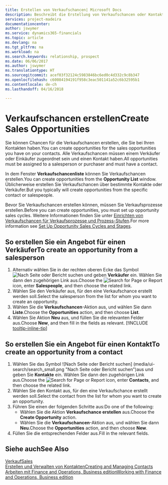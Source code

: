 ```yaml
---
title: Erstellen von Verkaufschancen| Microsoft Docs
description: Beschreibt die Erstellung von Verkaufschancen oder Kontakten in Finance and Operations, Business edition.
services: project-madeira
documentationcenter: 
author: jswymer
ms.service: dynamics365-financials
ms.topic: article
ms.devlang: na
ms.tgt_pltfrm: na
ms.workload: na
ms.search.keywords: relationship, prospect
ms.date: 06/06/2017
ms.author: jswymer
ms.translationtype: HT
ms.sourcegitcommit: acef03f32124c5983846bc6ed0c4d332c9c8b347
ms.openlocfilehash: c60084194191f958c3eac501141a52c6b32595b1
ms.contentlocale: de-ch
ms.lasthandoff: 04/16/2018

---
```

# <a name="create-sales-opportunities"></a><span data-ttu-id="1af29-103">Verkaufschancen erstellen</span><span class="sxs-lookup"><span data-stu-id="1af29-103">Create Sales Opportunities</span></span>
<span data-ttu-id="1af29-104">Sie können Chancen für die Verkaufschancen erstellen, die Sie bei Ihren Kontakten haben.</span><span class="sxs-lookup"><span data-stu-id="1af29-104">You can create opportunities for the sales opportunities you have on your contacts.</span></span> <span data-ttu-id="1af29-105">Alle Verkaufschancen müssen einem Verkäufer oder Einkäufer zugeordnet sein und einen Kontakt haben.</span><span class="sxs-lookup"><span data-stu-id="1af29-105">All opportunities must be assigned to a salesperson or purchaser and must have a contact.</span></span>

<span data-ttu-id="1af29-106">In dem Fenster **Verkaufschancenliste** können Sie Verkaufschancen erstellen.</span><span class="sxs-lookup"><span data-stu-id="1af29-106">You can create opportunities from the **Opportunity List** window.</span></span> <span data-ttu-id="1af29-107">Üblicherweise erstellen Sie Verkaufschancen über bestimmte Kontakte oder Verkäufer.</span><span class="sxs-lookup"><span data-stu-id="1af29-107">But you typically will create opportunities from the specific contact or salespeople.</span></span>

<span data-ttu-id="1af29-108">Bevor Sie Verkaufschancen erstellen können, müssen Sie Verkaufsprozesse erstellen.</span><span class="sxs-lookup"><span data-stu-id="1af29-108">Before you can create opportunities, you must set up opportunity sales cycles.</span></span> <span data-ttu-id="1af29-109">Weitere Informationen finden Sie unter [Einrichten von Verkaufschancen für Verkaufsprozesse und Prozess-Stufen](marketing-how-setup-opportunity-sales-cycles-stages.md).</span><span class="sxs-lookup"><span data-stu-id="1af29-109">For more information see [Set Up Opportunity Sales Cycles and Stages](marketing-how-setup-opportunity-sales-cycles-stages.md).</span></span>

## <a name="to-create-an-opportunity-from-a-salesperson"></a><span data-ttu-id="1af29-110">So erstellen Sie ein Angebot für einen Verkäufer</span><span class="sxs-lookup"><span data-stu-id="1af29-110">To create an opportunity from a salesperson</span></span>
1. <span data-ttu-id="1af29-111">Alternativ wählen Sie in der rechten oberen Ecke das Symbol ![Nach Seite oder Bericht suchen](media/ui-search/search_small.png "Nach Seite oder Bericht suchen") und geben **Verkäufer** ein. Wählen Sie dann den zugehörigen Link aus.</span><span class="sxs-lookup"><span data-stu-id="1af29-111">Choose the ![Search for Page or Report](media/ui-search/search_small.png "Search for Page or Report icon") icon, enter **Salespeople**, and then choose the related link.</span></span>
2. <span data-ttu-id="1af29-112">Wählen Sie den Verkäufer aus, für den eine Verkaufschance erstellt werden soll.</span><span class="sxs-lookup"><span data-stu-id="1af29-112">Select the salesperson from the list for whom you want to create an opportunity.</span></span>
3. <span data-ttu-id="1af29-113">Wählen Sie die **Verkaufschancen**-Aktion aus, und wählen Sie dann **Liste**.</span><span class="sxs-lookup"><span data-stu-id="1af29-113">Choose the **Opportunities** action, and then choose **List**.</span></span>
4. <span data-ttu-id="1af29-114">Wählen Sie Aktion **Neu** aus, und füllen Sie die relevanten Felder aus.</span><span class="sxs-lookup"><span data-stu-id="1af29-114">Choose **New**, and then fill in the fields as relevant.</span></span> [!INCLUDE [tooltip-inline-tip](includes/tooltip-inline-tip_md.md)]  



## <a name="to-create-an-opportunity-from-a-contact"></a><span data-ttu-id="1af29-115">So erstellen Sie ein Angebot für einen Kontakt</span><span class="sxs-lookup"><span data-stu-id="1af29-115">To create an opportunity from a contact</span></span>
1. <span data-ttu-id="1af29-116">Wählen Sie das Symbol ![Nach Seite oder Bericht suchen] (media/ui-search/search_small.png "Nach Seite oder Bericht suchen")aus und geben Sie **Kontakte** ein. Wählen Sie dann den zugehörigen Link aus.</span><span class="sxs-lookup"><span data-stu-id="1af29-116">Choose the ![Search for Page or Report](media/ui-search/search_small.png "Search for Page or Report icon") icon, enter **Contacts**, and then choose the related link.</span></span>
2. <span data-ttu-id="1af29-117">Wählen Sie den Kontakt aus, für den eine Verkaufschance erstellt werden soll.</span><span class="sxs-lookup"><span data-stu-id="1af29-117">Select the contact from the list for whom you want to create an opportunity.</span></span>
3. <span data-ttu-id="1af29-118">Führen Sie einen der folgenden Schritte aus:</span><span class="sxs-lookup"><span data-stu-id="1af29-118">Do one of the following:</span></span>
   * <span data-ttu-id="1af29-119">Wählen Sie die Aktion **Verkaufschance erstellen** aus.</span><span class="sxs-lookup"><span data-stu-id="1af29-119">Choose the **Create Opportunity** action.</span></span>
   * <span data-ttu-id="1af29-120">Wählen Sie die **Verkaufschancen**-Aktion aus, und wählen Sie dann **Neu**.</span><span class="sxs-lookup"><span data-stu-id="1af29-120">Choose the  **Opportunities** action, and then choose **New**.</span></span>
4. <span data-ttu-id="1af29-121">Füllen Sie die entsprechenden Felder aus.</span><span class="sxs-lookup"><span data-stu-id="1af29-121">Fill in the relevant fields.</span></span>

## <a name="see-also"></a><span data-ttu-id="1af29-122">Siehe auch</span><span class="sxs-lookup"><span data-stu-id="1af29-122">See Also</span></span>
[<span data-ttu-id="1af29-123">Verkauf</span><span class="sxs-lookup"><span data-stu-id="1af29-123">Sales</span></span>](sales-manage-sales.md)  
[<span data-ttu-id="1af29-124">Erstellen und Verwalten von Kontakten</span><span class="sxs-lookup"><span data-stu-id="1af29-124">Creating and Managing Contacts</span></span>](marketing-contacts.md)  
[<span data-ttu-id="1af29-125">Arbeiten mit Finance and Operations, Business edition</span><span class="sxs-lookup"><span data-stu-id="1af29-125">Working with Finance and Operations, Business edition</span></span>](ui-work-product.md)

